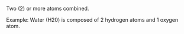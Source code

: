 

Two (2) or more atoms combined.

Example: Water (H20) is composed of 2 hydrogen atoms and 1 oxygen atom.

